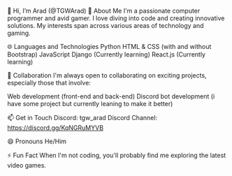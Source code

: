 👋 Hi, I’m Arad (@TGWArad)
👀 About Me
I'm a passionate computer programmer and avid gamer. I love diving into code and creating innovative solutions. My interests span across various areas of technology and gaming.

🌐 Languages and Technologies
Python
HTML & CSS (with and without Bootstrap)
JavaScript
Django (Currently learning)
React.js (Currently learning)


💞️ Collaboration
I'm always open to collaborating on exciting projects, especially those that involve:

Web development (front-end and back-end)
Discord bot development (i have some project but currently leaning to make it better)


📫 Get in Touch
Discord: tgw_arad
Discord Channel: https://discord.gg/KqNGRuMYVB

😄 Pronouns
He/Him

⚡ Fun Fact
When I'm not coding, you'll probably find me exploring the latest video games.

<!---
TGWArad/TGWArad is a ✨ special ✨ repository because its `README.md` (this file) appears on your GitHub profile.
You can click the Preview link to take a look at your changes.
--->
